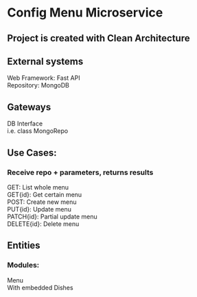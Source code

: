 # Config Menu Microservice
## Project is created with Clean Architecture <br>

## External systems
Web Framework: Fast API <br>
Repository: MongoDB <br>

## Gateways
DB Interface <br>
i.e. class MongoRepo <br>

## Use Cases: 
### Receive repo + parameters, returns results
GET: List whole menu <br>
GET{id}: Get certain menu <br>
POST: Create new menu <br>
PUT{id}: Update menu <br>
PATCH{id}: Partial update menu <br>
DELETE{id}: Delete menu <br>

## Entities
### Modules:
Menu <br>
With embedded Dishes <br>